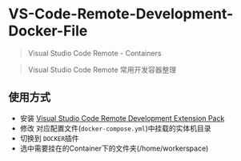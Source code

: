 # VS-Code-Remote-Development-Docker-File
> Visual Studio Code Remote - Containers

> Visual Studio Code Remote 常用开发容器整理

## 使用方式

- 安装 [Visual Studio Code Remote Development Extension Pack](https://marketplace.visualstudio.com/items?itemName=ms-vscode-remote.vscode-remote-extensionpack)
- 修改 对应配置文件(`docker-compose.yml`)中挂载的实体机目录
- 切换到 `DOCKER`插件
- 选中需要挂在的Container下的文件夹(/home/workerspace)